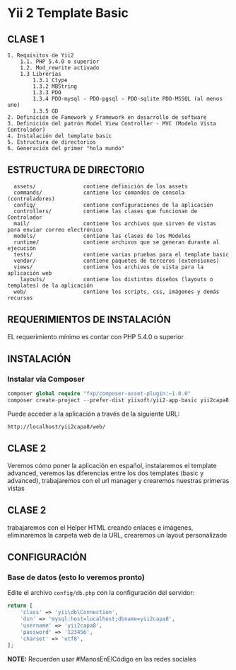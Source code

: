 Yii 2 Template Basic
============================

CLASE 1
-------

    1. Requisitos de Yii2
        1.1. PHP 5.4.0 o superior
        1.2. Mod_rewrite activado
        1.3 Librerías
            1.3.1 Ctype
            1.3.2 MBString
            1.3.3 PDO
            1.3.4 PDO-mysql - PDO-pgsql - PDO-sqlite PDO-MSSQL (al menos uno)
            1.3.5 GD
    2. Definición de Famework y Framework en desarrollo de software
    3. Definición del patrón Model View Controller - MVC (Modelo Vista Controlador)
    4. Instalación del template basic
    5. Estructura de directorios
    6. Generación del primer "hola mundo"



ESTRUCTURA DE DIRECTORIO
------------------------

      assets/               contiene definición de los assets
      commands/             contiene los comandos de consola (controladores)
      config/               contiene configuraciones de la aplicación
      controllers/          contiene las clases que funcionan de Controlador
      mail/                 contiene los archivos que sirven de vistas para enviar correo electrónico
      models/               contiene las clases de los Modelos
      runtime/              contiene archivos que se generan durante al ejecución
      tests/                contiene varias pruebas para el template basic
      vendor/               contiene paquetes de terceros (extensiones)
      views/                contiene los archivos de vista para la aplicación web
        layouts/            contiene los distintos diseños (layouts o templates) de la aplicación
      web/                  contiene los scripts, css, imágenes y demás recursos



REQUERIMIENTOS DE INSTALACIÓN
-----------------------------

EL requerimiento mínimo es contar con PHP 5.4.0 o superior


INSTALACIÓN
------------

### Instalar vía Composer


```php
composer global require "fxp/composer-asset-plugin:~1.0.0"
composer create-project --prefer-dist yiisoft/yii2-app-basic yii2capa8
```

Puede acceder a la aplicación a través de la siguiente URL:

~~~
http://localhost/yii2capa8/web/
~~~

CLASE 2
-------

Veremos cómo poner la aplicación en español, instalaremos el template advanced,
veremos las diferencias entre los dos templates (basic y advanced),
trabajaremos con el url manager y crearemos nuestras primeras vistas

CLASE 2
-------

trabajaremos con el Helper HTML creando enlaces e imágenes,
eliminaremos la carpeta web de la URL,
crearemos un layout personalizado

CONFIGURACIÓN
-------------

### Base de datos (esto lo veremos pronto)

Edite el archivo `config/db.php` con la configuración del servidor:

```php
return [
    'class' => 'yii\db\Connection',
    'dsn' => 'mysql:host=localhost;dbname=yii2capa8',
    'username' => 'yii2capa8',
    'password' => '123456',
    'charset' => 'utf8',
];
```

**NOTE:** Recuerden usar #ManosEnElCódigo en las redes sociales
